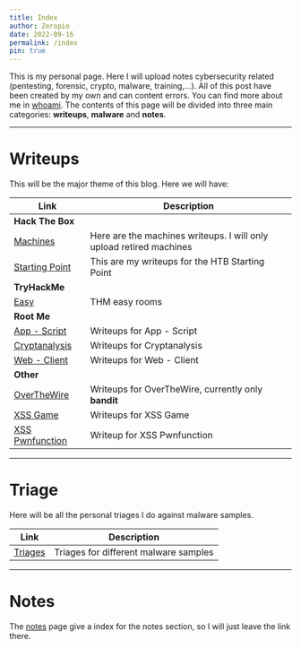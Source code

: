 ```yaml
---
title: Index
author: Zeropio
date: 2022-09-16
permalink: /index
pin: true
---
```


This is my personal page. Here I will upload notes cybersecurity related (pentesting, forensic, crypto, malware, training,...). All of this post have been created by my own and can content errors. You can find more about me in [whoami](/whoami). The contents of this page will be divided into three main categories: **writeups**, **malware** and **notes**.

---

# Writeups

This will be the major theme of this blog. Here we will have:

| **Link**   | **Description**    |
|--------------- | --------------- |
| **Hack The Box** |
| [Machines](/categories/machines/) | Here are the machines writeups. I will only upload retired machines |
| [Starting Point](/categories/startingpoint/) | This are my writeups for the HTB Starting Point |
| **TryHackMe** |
| [Easy](/categories/easy-room/) | THM easy rooms |
| **Root Me** |
| [App - Script](/categories/appscript/) | Writeups for App - Script |
| [Cryptanalysis](/categories/cryptanalysis/) | Writeups for Cryptanalysis |
| [Web - Client](/categories/webclient/) | Writeups for Web - Client |
| **Other** |
| [OverTheWire](/categories/overthewire/) | Writeups for OverTheWire, currently only **bandit** |
| [XSS Game](/categories/xssgame/) | Writeups for XSS Game |
| [XSS Pwnfunction](/categories/xsspwnfunction/) | Writeup for XSS Pwnfunction |

---

# Triage

Here will be all the personal triages I do against malware samples.

| **Link**   | **Description**    |
|--------------- | --------------- |
| [Triages](/categories/triage/) | Triages for different malware samples |

---

# Notes

The [notes](/notes/) page give a index for the notes section, so I will just leave the link there.




